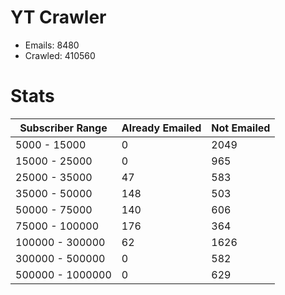# YT Crawler
- Emails: 8480
- Crawled: 410560

# Stats
| Subscriber Range  | Already Emailed | Not Emailed |
|-------|-------|-------|
| 5000 - 15000 | 0 | 2049 |
| 15000 - 25000 | 0 | 965 |
| 25000 - 35000 | 47 | 583 |
| 35000 - 50000 | 148 | 503 |
| 50000 - 75000 | 140 | 606 |
| 75000 - 100000 | 176 | 364 |
| 100000 - 300000 | 62 | 1626 |
| 300000 - 500000 | 0 | 582 |
| 500000 - 1000000 | 0 | 629 |
